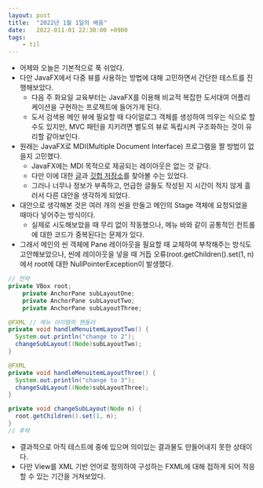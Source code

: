 ```yaml
---
layout: post
title:  "2022년 1월 1일의 배움"
date:   2022-011-01 22:30:00 +0900
tags:
    - til
---
```


- 어제와 오늘은 기본적으로 푹 쉬었다.
- 다만 JavaFX에서 다중 뷰를 사용하는 방법에 대해 고민하면서 간단한 테스트를 진행해보았다.
  -  다음 주 화요일 교육부터는 JavaFX를 이용해 비교적 복잡한 도서대여 어플리케이션을 구현하는 프로젝트에 들어가게 된다.
  -  도서 검색용 메인 뷰에 필요할 때 다이얼로그 객체를 생성하여 띄우는 식으로 할 수도 있지만, MVC 패턴을 지키려면 별도의 뷰로 독립시켜 구조화하는 것이 유리할 같아보인다.
- 원래는 JavaFX로 MDI(Multiple Document Interface) 프로그램을 짤 방법이 없을지 고민했다.
  - JavaFX에는 MDI 목적으로 제공되는 레이아웃은 없는 것 같다.
  - 다만 이에 대한 [글](https://xxxelppa.tistory.com/54)과 [깃헙 저장소](https://github.com/kordamp/desktoppanefx)를 찾아볼 수는 있었다.
  - 그러나 너무나 정보가 부족하고, 언급한 글들도 작성된 지 시간이 적지 않게 흘러서 다른 대안을 생각하게 되었다.
- 대안으로 생각해본 것은 여러 개의 씬을 만들고 메인의 Stage 객체에 요청되었을 때마다 넣어주는 방식이다.
  - 실제로 시도해보았을 때 무리 없이 작동했으나, 메뉴 바와 같이 공통적인 컨트롤에 대한 코드가 중복된다는 문제가 있다.
- 그래서 메인의 씬 객체에 Pane 레이아웃을 필요할 때 교체하여 부착해주는 방식도 고안해보았으나, 씬에 레이아웃을 넣을 때 거듭 오류(root.getChildren().set(1, n)에서 root에 대한 NullPointerException이 발생했다.  
```java
// 전략
private VBox root;
	private AnchorPane subLayoutOne;
	private AnchorPane subLayoutTwo;
	private AnchorPane subLayoutThree;

@FXML // 메뉴 아이템의 핸들러
private void handleMenuitemLayoutTwo() {
  System.out.println("change to 2");
  changeSubLayout((Node)subLayoutTwo);
}

@FXML
private void handleMenuitemLayoutThree() {
  System.out.println("change to 3");
  changeSubLayout((Node)subLayoutThree);
}

private void changeSubLayout(Node n) {
  root.getChildren().set(1, n);
}
// 후략
```

- 결과적으로 아직 테스트에 중에 있으며 의미있는 결과물도 만들어내지 못한 상태이다.
- 다만 View를 XML 기반 언어로 정의하여 구성하는 FXML에 대해 접하게 되어 적응할 수 있는 기간을 거쳐보았다.